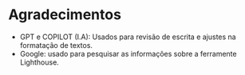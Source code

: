 <h1>Agradecimentos</h1>
<p>

- GPT e COPILOT (I.A): Usados para revisão de escrita e ajustes na formatação de textos.
- Google: usado para pesquisar as informações sobre a ferramente Lighthouse.
